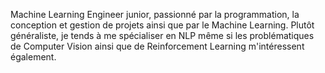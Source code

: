 ﻿---
# Display name
name: Grégoire AMATO

# Username (this should match the folder name)
authors:
- admin

# Is this the primary user of the site?
superuser: true

# Role/position
role: Junior Data Scientist/Machine Learning Engineer

# Organizations/Affiliations
# organizations:
#- name: Mécen
#  url: "http://mecen-univ-tours.fr/"

# Short bio (displayed in user profile at end of posts)
bio: Junior Data Scientist/Machine Learning Engineer

interests:
- Machine Learning
- Python
- Data Analysis


education:
  courses:
  - course: Intelligence Artificielle, Deep Learning
    institution: Datarockstars
    year: 2022
  - course: Master 2 Economiste d'entreprise
    institution: Université de Tours
    year: 2020-2021
  - course: Licence d'économie
    institution: Université de Tours
    year: 2019

# Social/Academic Networking
# For available icons, see: https://sourcethemes.com/academic/docs/page-builder/#icons
#   For an email link, use "fas" icon pack, "envelope" icon, and a link in the
#   form "mailto:your-email@example.com" or "#contact" for contact widget.
social:
- icon: envelope
  icon_pack: fas
  link: 'mailto:amato.gregoire@gmail.com'  # For a direct email link, use "mailto:test@example.org".
- icon: linkedin
  icon_pack: fab
  link: https://www.linkedin.com/in/gregoire-amato-junior-data-scientist/?locale=fr_FR
# Link to a PDF of your resume/CV from the About widget.
# To enable, copy your resume/CV to `static/files/cv.pdf` and uncomment the lines below.
- icon: cv
  icon_pack: ai
  link: 'files/cv_fr.pdf'

# Enter email to display Gravatar (if Gravatar enabled in Config)
email: ""

# Organizational groups that you belong to (for People widget)
#   Set this to `[]` or comment out if you are not using People widget.
# user_groups:
# - Researchers
# - Visitors
---

Machine Learning Engineer junior, passionné par la programmation, la conception et gestion de projets ainsi que par le Machine Learning. Plutôt généraliste, je tends à me spécialiser en NLP même si les problématiques de Computer Vision ainsi que de Reinforcement Learning m'intéressent également.
 
